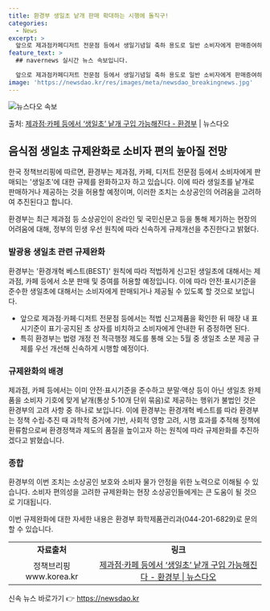 ```yaml
---
title: 환경부 생일초 낱개 판매 확대하는 시행에 돌직구!
categories:
  - News
excerpt: >
  앞으로 제과점카페디저트 전문점 등에서 생일기념일 축하 용도로 일반 소비자에게 판매증여하는 발광용 생일초에 한…
feature_text: >
  ## navernews 실시간 뉴스 속보입니다.

  앞으로 제과점카페디저트 전문점 등에서 생일기념일 축하 용도로 일반 소비자에게 판매증여하는 발광용 생일초에 한…
image: 'https://newsdao.kr/res/images/meta/newsdao_breakingnews.jpg'
---
```


![뉴스다오 속보](https://newsdao.kr/res/images/meta/newsdao_breakingnews.jpg)

<p>출처: <a href="https://newsdao.kr/3672" rel="dofollow">제과점·카페 등에서 ‘생일초’ 낱개 구입 가능해진다 - 환경부</a> | 뉴스다오</p>

<h2 data-ke-size="size26">음식점 생일초 규제완화로 소비자 편의 높아질 전망</h2>
한국 정책브리핑에 따르면, 환경부는 제과점, 카페, 디저트 전문점 등에서 소비자에게 판매되는 '생일초'에 대한 규제를 완화하고자 하고 있습니다. 이에 따라 생일초를 낱개로 판매하거나 제공하는 것을 허용할 예정이며, 이러한 조치는 소상공인의 어려움을 고려하여 추진된다고 합니다.

<p data-ke-size="size16">환경부는 최근 제과점 등 소상공인이 온라인 및 국민신문고 등을 통해 제기하는 현장의 어려움에 대해, 정부의 민생 우선 원칙에 따라 신속하게 규제개선을 추진한다고 밝혔다.</p>

<h3 data-ke-size="size24">발광용 생일초 관련 규제완화</h3>
환경부는 '환경개혁 베스트(BEST)' 원칙에 따라 적법하게 신고된 생일초에 대해서는 제과점, 카페 등에서 소분 판매 및 증여를 허용할 예정입니다. 이에 따라 안전·표시기준을 준수한 생일초에 대해서는 소비자에게 판매되거나 제공될 수 있도록 할 것으로 보입니다.

<ul>
    <li>앞으로 제과점·카페·디저트 전문점 등에서는 적법 신고제품을 확인한 뒤 매장 내 표시기준이 표기·공지된 초 상자를 비치하고 소비자에게 안내한 뒤 증정하면 된다.</li>
    <li>특히 환경부는 법령 개정 전 적극행정 제도를 통해 오는 5월 중 생일초 소분 제공 규제를 우선 개선해 신속하게 시행할 예정이다.</li>
</ul>

<h3 data-ke-size="size24">규제완화의 배경</h3>
제과점, 카페 등에서는 이미 안전·표시기준을 준수하고 분말·액상 등이 아닌 생일초 완제품을 소비자 기호에 맞게 낱개(통상 5·10개 단위 묶음)로 제공하는 행위가 불법인 것은 환경부의 고려 사항 중 하나로 보입니다. 이에 환경부는 환경개혁 베스트를 따라 환경부는 정책 수립·추진 때 과학적 증거에 기반, 사회적 영향 고려, 시행 효과를 추적해 정책에 환류함으로써 환경정책과 제도의 품질을 높이고자 하는 원칙에 따라 규제완화를 추진하겠다고 밝혔습니다.

<h3 data-ke-size="size24">종합</h3>
환경부의 이번 조치는 소상공인 보호와 소비자 물가 안정을 위한 노력으로 이해될 수 있습니다. 소비자 편의성을 고려한 규제완화는 현장 소상공인들에게는 큰 도움이 될 것으로 기대됩니다.

이번 규제완화에 대한 자세한 내용은 환경부 화학제품관리과(044-201-6829)로 문의할 수 있습니다.

<table>
    <tr>
        <td style="text-align: center; height: 17px;"><b>자료출처</b></td>
        <td style="text-align: center; height: 17px;"><b>링크</b></td>
    </tr>
    <tr>
        <td style="text-align: center; height: 17px;">정책브리핑 www.korea.kr</td>
        <td style="text-align: center; height: 17px;"><a href="https://newsdao.kr/3672">제과점·카페 등에서 ‘생일초’ 낱개 구입 가능해진다 - 환경부 | 뉴스다오</a></td>
    </tr>
</table>
<p data-ke-size="size16"></p> 

신속 뉴스 바로가기 👉 <a href="https://newsdao.kr" rel="dofollow">https://newsdao.kr</a>


